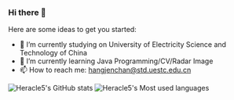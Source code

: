 ### Hi there 👋

Here are some ideas to get you started:

- 🔭 I’m currently studying on University of Electricity Science and Technology of China
- 🌱 I’m currently learning Java Programming/CV/Radar Image
- 📫 How to reach me: hangjenchan@std.uestc.edu.cn


![Heracle5's GitHub stats](https://github-readme-stats.vercel.app/api?username=Heracle5&count_private=true)
![Heracle5's Most used languages](https://github-readme-stats.vercel.app/api/top-langs/?username=Heracle5&layout=compact&hide_border=true&langs_count=10&count_private=true)



